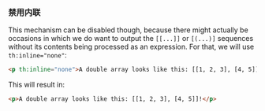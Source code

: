 ### 禁用内联

This mechanism can be disabled though, because there might actually be occasions in which we do want to output the `[[...]]` or `[(...)]` sequences without its contents being processed as an expression. For that, we will use `th:inline="none"`:
```html
<p th:inline="none">A double array looks like this: [[1, 2, 3], [4, 5]]!</p>
```
This will result in:
```html
<p>A double array looks like this: [[1, 2, 3], [4, 5]]!</p>
```